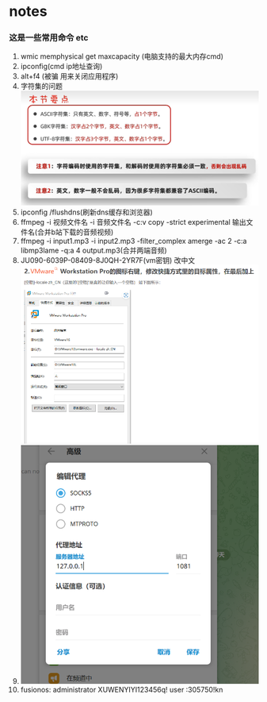 # notes
### 这是一些常用命令 etc
1. wmic memphysical get maxcapacity  (电脑支持的最大内存cmd)
2. ipconfig(cmd ip地址查询)
3. alt+f4 (被骗 用来关闭应用程序)
4. 字符集的问题
   ![](2022-11-15-15-15-12.png)
5. ipconfig /flushdns(刷新dns缓存和浏览器)
6. ffmpeg -i 视频文件名 -i 音频文件名 -c:v copy -strict experimental 输出文件名(合并b站下载的音频视频)
7. ffmpeg -i input1.mp3 -i input2.mp3 -filter_complex amerge -ac 2 -c:a libmp3lame -q:a 4 output.mp3(合并两端音频)
8. JU090-6039P-08409-8J0QH-2YR7F(vm密钥)
   改中文![](2023-03-28-15-44-57.png)
9. ![](2022-11-22-21-23-23.png)
10. fusionos: administrator XUWENYIYI123456q!
   user :305750!kn
